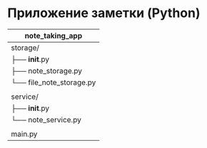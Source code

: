 # Приложение заметки (Python)

| note_taking_app              |
|------------------------------|
| storage/                     |
|   ├── __init__.py            |
|   ├── note_storage.py        |
|   └── file_note_storage.py   |
|                              |
| service/                     |
|   ├── __init__.py            |
|   └── note_service.py        |
|                              |
| main.py                      |

